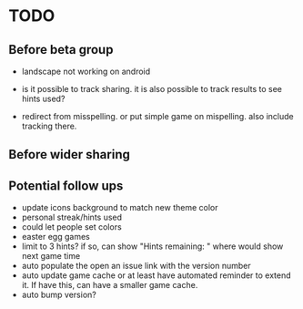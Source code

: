# TODO

## Before beta group

- landscape not working on android

- is it possible to track sharing. it is also possible to track results to see hints used?

- redirect from misspelling. or put simple game on mispelling. also include tracking there.

## Before wider sharing

## Potential follow ups

- update icons background to match new theme color
- personal streak/hints used
- could let people set colors
- easter egg games
- limit to 3 hints? if so, can show "Hints remaining: " where would show next game time
- auto populate the open an issue link with the version number
- auto update game cache or at least have automated reminder to extend it. If have this, can have a smaller game cache.
- auto bump version?